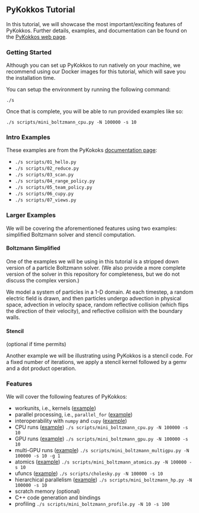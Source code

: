 ## PyKokkos Tutorial

In this tutorial, we will showcase the most important/exciting
features of PyKokkos.  Further details, examples, and documentation
can be found on the [PyKokkos web
page](https://github.com/kokkos/pykokkos).

### Getting Started

Although you can set up PyKokkos to run natively on your machine, we
recommend using our Docker images for this tutorial, which will save
you the installation time.

You can setup the environment by running the following command:
```
./s
```

Once that is complete, you will be able to run provided examples like so:
```
./s scripts/mini_boltzmann_cpu.py -N 100000 -s 10
```

### Intro Examples

These examples are from the PyKokoks [documentation
page](https://kokkos.github.io/pykokkos/index.html):

* `./s scripts/01_hello.py`
* `./s scripts/02_reduce.py`
* `./s scripts/03_scan.py`
* `./s scripts/04_range_policy.py`
* `./s scripts/05_team_policy.py`
* `./s scripts/06_cupy.py`
* `./s scripts/07_views.py`


### Larger Examples

We will be covering the aforementioned features using two examples:
simplified Boltzmann solver and stencil computation.

#### Boltzmann Simplified

One of the examples we will be using in this tutorial is a stripped
down version of a particle Boltzmann solver. (We also provide a more
complete version of the solver in this repository for completeness,
but we do not discuss the complex version.)

We model a system of particles in a 1-D domain. At each timestep, a
random electric field is drawn, and then particles undergo advection
in physical space, advection in velocity space, random reflective
collision (which flips the direction of their velocity), and
reflective collision with the boundary walls.

#### Stencil

(optional if time permits)

Another example we will be illustrating using PyKokkos is a stencil
code. For a fixed number of iterations, we apply a stencil kernel
followed by a gemv and a dot product operation.


### Features

We will cover the following features of PyKokkos:

* workunits, i.e., kernels ([example](/lessons/pykokkos/scripts/mini_boltzmann_cpu.py))
* parallel processing, i.e., `parallel_for` ([example](/lessons/pykokkos/scripts/mini_boltzmann_cpu.py))
* interoperability with `numpy` and `cupy` ([example](/lessons/pykokkos/scripts/mini_boltzmann_cpu.py))
* CPU runs ([example](/lessons/pykokkos/scripts/mini_boltzmann_cpu.py)) `./s scripts/mini_boltzmann_cpu.py -N 100000 -s 10`
* GPU runs ([example](/lessons/pykokkos/scripts/mini_boltzmann_gpu.py)) `./s scripts/mini_boltzmann_gpu.py -N 100000 -s 10`
* multi-GPU runs ([example](/lessons/pykokkos/scripts/mini_boltzmann_multigpu.py)) `./s scripts/mini_boltzmann_multigpu.py -N 100000 -s 10 -g 1`
* atomics ([example](/lessons/pykokkos/scripts/mini_boltzmann_atomics.py)) `./s scripts/mini_boltzmann_atomics.py -N 100000 -s 10`
* ufuncs ([example](/lessons/pykokkos/scripts/cholesky.py)) `./s scripts/cholesky.py -N 100000 -s 10`
* hierarchical parallelism ([example](/lessons/pykokkos/scripts/mini_boltzmann_hp.py)) `./s scripts/mini_boltzmann_hp.py -N 100000 -s 10`
* scratch memory (optional)
* C++ code generation and bindings
* profiling `./s scripts/mini_boltzmann_profile.py -N 10 -s 100`
